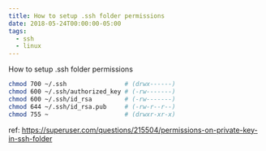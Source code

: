 ```yaml
---
title: How to setup .ssh folder permissions
date: 2018-05-24T00:00:00-05:00
tags:
  - ssh
  - linux
---
```


How to setup .ssh folder permissions

```bash
chmod 700 ~/.ssh                # (drwx------)
chmod 600 ~/.ssh/authorized_key # (-rw-------)
chmod 600 ~/.ssh/id_rsa         # (-rw-------)
chmod 644 ~/.ssh/id_rsa.pub     # (-rw-r--r--)
chmod 755 ~                     # (drwxr-xr-x)
```

ref: <https://superuser.com/questions/215504/permissions-on-private-key-in-ssh-folder>
